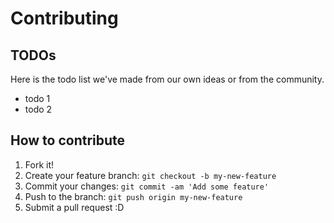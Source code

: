# Contributing

## TODOs

Here is the todo list we've made from our own ideas or from the community.

- todo 1
- todo 2

## How to contribute

1. Fork it!
2. Create your feature branch: `git checkout -b my-new-feature`
3. Commit your changes: `git commit -am 'Add some feature'`
4. Push to the branch: `git push origin my-new-feature`
5. Submit a pull request :D